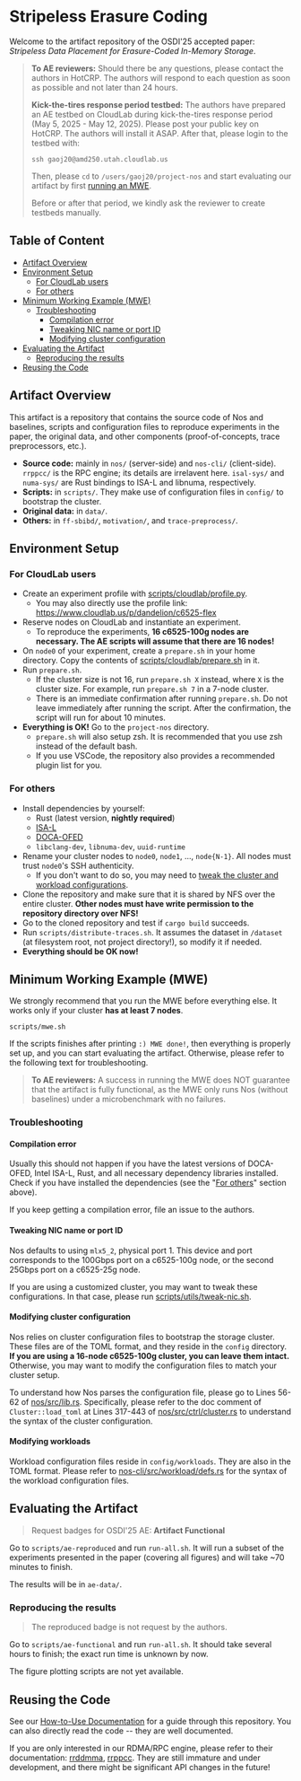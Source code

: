 # Stripeless Erasure Coding

Welcome to the artifact repository of the OSDI'25 accepted paper: _Stripeless Data Placement for Erasure-Coded In-Memory Storage_.

> **To AE reviewers:** Should there be any questions, please contact the authors in HotCRP.
> The authors will respond to each question as soon as possible and not later than 24 hours.
>
> **Kick-the-tires response period testbed:** The authors have prepared an AE testbed on CloudLab during kick-the-tires response period (May 5, 2025 - May 12, 2025). 
> Please post your public key on HotCRP.
> The authors will install it ASAP. After that, please login to the testbed with:
>
> ```shell
> ssh gaoj20@amd250.utah.cloudlab.us
> ```
> 
> Then, please `cd` to `/users/gaoj20/project-nos` and start evaluating our artifact by first [running an MWE](#minimum-working-example-mwe).
> 
> Before or after that period, we kindly ask the reviewer to create testbeds manually.

## Table of Content

- [Artifact Overview](#artifact-overview)
- [Environment Setup](#environment-setup)
  - [For CloudLab users](#for-cloudlab-users)
  - [For others](#for-others)
- [Minimum Working Example (MWE)](#minimum-working-example-mwe)
    - [Troubleshooting](#troubleshooting)
        - [Compilation error](#compilation-error)
        - [Tweaking NIC name or port ID](#tweaking-nic-name-or-port-id)
        - [Modifying cluster configuration](#modifying-cluster-configuration)
- [Evaluating the Artifact](#evaluating-the-artifact)
    - [Reproducing the results](#reproducing-the-results)
- [Reusing the Code](#reusing-the-code)


## Artifact Overview

This artifact is a repository that contains the source code of Nos and baselines, scripts and configuration files to reproduce experiments in the paper, the original data, and other components (proof-of-concepts, trace preprocessors, etc.).

* **Source code:** mainly in `nos/` (server-side) and `nos-cli/` (client-side).
  `rrppcc/` is the RPC engine; its details are irrelavent here.
  `isal-sys/` and `numa-sys/` are Rust bindings to ISA-L and libnuma, respectively.
* **Scripts:** in `scripts/`.
  They make use of configuration files in `config/` to bootstrap the cluster.
* **Original data:** in `data/`.
* **Others:** in `ff-sbibd/`, `motivation/`, and `trace-preprocess/`.


## Environment Setup

### For CloudLab users

* Create an experiment profile with [scripts/cloudlab/profile.py](scripts/cloudlab/profile.py).
    * You may also directly use the profile link: https://www.cloudlab.us/p/dandelion/c6525-flex
* Reserve nodes on CloudLab and instantiate an experiment.
    * To reproduce the experiments, **16 c6525-100g nodes are necessary. The AE scripts will assume that there are 16 nodes!**
* On `node0` of your experiment, create a `prepare.sh` in your home directory. Copy the contents of [scripts/cloudlab/prepare.sh](scripts/cloudlab/prepare.sh) in it.
* Run `prepare.sh`.
    * If the cluster size is not 16, run `prepare.sh X` instead, where `X` is the cluster size. For example, run `prepare.sh 7` in a 7-node cluster.
    * There is an immediate confirmation after running `prepare.sh`. Do not leave immediately after running the script.
      After the confirmation, the script will run for about 10 minutes.
* **Everything is OK!** Go to the `project-nos` directory.
    * `prepare.sh` will also setup zsh. It is recommended that you use zsh instead of the default bash.
    * If you use VSCode, the repository also provides a recommended plugin list for you.

### For others

* Install dependencies by yourself:
    * Rust (latest version, **nightly required**)
    * [ISA-L](https://github.com/intel/isa-l.git)
    * [DOCA-OFED](https://developer.nvidia.com/doca-downloads?deployment_platform=Host-Server&deployment_package=DOCA-Host&target_os=Linux&Architecture=x86_64&Profile=doca-ofed)
    * `libclang-dev`, `libnuma-dev`, `uuid-runtime`
* Rename your cluster nodes to `node0`, `node1`, ..., `node{N-1}`. All nodes must trust `node0`'s SSH authenticity.
    * If you don't want to do so, you may need to [tweak the cluster and workload configurations](#modifying-cluster-configuration).
* Clone the repository and make sure that it is shared by NFS over the entire cluster. **Other nodes must have write permission to the repository directory over NFS!**
* Go to the cloned repository and test if `cargo build` succeeds.
* Run `scripts/distribute-traces.sh`. It assumes the dataset in `/dataset` (at filesystem root, not project directory!), so modify it if needed.
* **Everything should be OK now!** 


## Minimum Working Example (MWE)

We strongly recommend that you run the MWE before everything else.
It works only if your cluster **has at least 7 nodes**.

```shell
scripts/mwe.sh
```

If the scripts finishes after printing `:) MWE done!`, then everything is properly set up, and you can start evaluating the artifact.
Otherwise, please refer to the following text for troubleshooting.

> **To AE reviewers:** A success in running the MWE does NOT guarantee that the artifact is fully functional,
> as the MWE only runs Nos (without baselines) under a microbenchmark with no failures.

### Troubleshooting

#### Compilation error

Usually this should not happen if you have the latest versions of DOCA-OFED, Intel ISA-L, Rust, and all necessary dependency libraries installed.
Check if you have installed the dependencies (see the "[For others](#for-others)" section above).

If you keep getting a compilation error, file an issue to the authors.

#### Tweaking NIC name or port ID

Nos defaults to using `mlx5_2`, physical port 1.
This device and port corresponds to the 100Gbps port on a c6525-100g node, or the second 25Gbps port on a c6525-25g node.

If you are using a customized cluster, you may want to tweak these configurations.
In that case, please run [scripts/utils/tweak-nic.sh](scripts/utils/tweak-nic.sh).

#### Modifying cluster configuration

Nos relies on cluster configuration files to bootstrap the storage cluster.
These files are of the TOML format, and they reside in the `config` directory.
**If you are using a 16-node c6525-100g cluster, you can leave them intact.**
Otherwise, you may want to modify the configuration files to match your cluster setup.

To understand how Nos parses the configuration file, please go to Lines 56-62 of [nos/src/lib.rs](nos/src/lib.rs).
Specifically, please refer to the doc comment of `Cluster::load_toml` at Lines 317-443 of [nos/src/ctrl/cluster.rs](nos/src/ctrl/cluster.rs) to understand the syntax of the cluster configuration.

#### Modifying workloads

Workload configuration files reside in `config/workloads`.
They are also in the TOML format.
Please refer to [nos-cli/src/workload/defs.rs](nos-cli/src/workload/defs.rs) for the syntax of the workload configuration files.


## Evaluating the Artifact

> Request badges for OSDI'25 AE: **Artifact Functional**

Go to `scripts/ae-reproduced` and run `run-all.sh`.
It will run a subset of the experiments presented in the paper (covering all figures) and will take ~70 minutes to finish.

The results will be in `ae-data/`.

### Reproducing the results

> The reproduced badge is not request by the authors.

Go to `scripts/ae-functional` and run `run-all.sh`.
It should take several hours to finish; the exact run time is unknown by now.

The figure plotting scripts are not yet available.


## Reusing the Code

See our [How-to-Use Documentation](HOWTOUSE.md) for a guide through this repository.
You can also directly read the code -- they are well documented.

If you are only interested in our RDMA/RPC engine, please refer to their documentation: [rrddmma](https://docs.rs/rrddmma), [rrppcc](https://docs.rs/rrppcc).
They are still immature and under development, and there might be significant API changes in the future!
